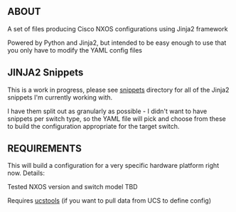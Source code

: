 ## ABOUT

A set of files producing Cisco NXOS configurations using Jinja2 framework

Powered by Python and Jinja2, but intended to be easy enough to use that you only have to modify the YAML config files

## JINJA2 Snippets

This is a work in progress, please see [snippets](snippets) directory for all of the Jinja2 snippets I'm currently working with.

I have them split out as granularly as possible - I didn't want to have snippets per switch type, so the YAML file will pick and choose from these to build the configuration appropriate for the target switch.

## REQUIREMENTS

This will build a configuration for a very specific hardware platform right now. Details:

Tested NXOS version and switch model TBD

Requires [ucstools](https://github.com/mierdin/ucstools) (if you want to pull data from UCS to define config)

